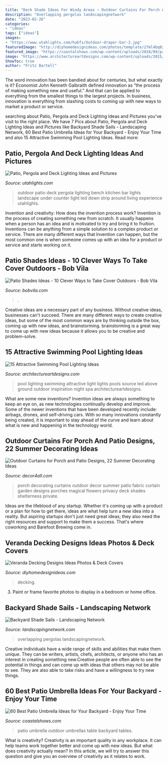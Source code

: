 ```yaml
---
title: "Deck Shade Ideas For Windy Areas ~ Outdoor Curtains For Porch And Patio Designs, 22 Summer Decorating Ideas"
description: "Overlapping pergolas landscapingnetwork"
date: "2023-02-26"
categories:
- "ideas"
tags: ["ideas"]
images:
- "https://www.utahlights.com/hubfs/Outdoor-draper-bar-2.jpg"
featuredImage: "http://diyhomedesignideas.com/photos/template/27ml4bq0248d9ynlpywt.jpeg"
featured_image: "https://coastalshows.com/wp-content/uploads/2018/09/patio-umbrellas-for-rectangular-table-1024x770.jpg"
image: "https://www.architectureartdesigns.com/wp-content/uploads/2015/09/3.jpg"
ShowToc: true
author: "Fritz Bartell"
---
```



The word innovation has been bandied about for centuries, but what exactly is it? Economist John Kenneth Galbraith defined innovation as “the process of making something new and useful.” And that can be applied to everything from the smallest things to the largest projects. In business, innovation is everything from slashing costs to coming up with new ways to market a product or service.

	

		
searching about Patio, Pergola and Deck Lighting Ideas and Pictures you've visit to the right place. We have 7 Pics about Patio, Pergola and Deck Lighting Ideas and Pictures like Backyard Shade Sails - Landscaping Network, 60 Best Patio Umbrella Ideas for Your Backyard - Enjoy Your Time and also 15 Attractive Swimming Pool Lighting Ideas. Read more:
		
    
## Patio, Pergola And Deck Lighting Ideas And Pictures

<img loading=lazy src="https://www.utahlights.com/hubfs/Outdoor-draper-bar-2.jpg" onerror="this.onerror=null;this.src='https://tse4.mm.bing.net/th?id=OIP.lrdK_pI2-ApTXpn1Dwx7kwHaFg&amp;pid=15.1';" alt="Patio, Pergola and Deck Lighting Ideas and Pictures">

_Source: utahlights.com_

>outdoor patio deck pergola lighting bench kitchen bar lights landscape under counter light led down strip around living experience utahlights. 

	

Invention and creativity: How does the invention process work?
Invention is the process of creating something new from scratch. It usually happens when a person has an idea and is motivated to try and bring it to fruition. Inventions can be anything from a simple solution to a complex product or service. There are many different ways that Invention can happen, but the most common one is when someone comes up with an idea for a product or service and starts working on it.

    
## Patio Shades Ideas - 10 Clever Ways To Take Cover Outdoors - Bob Vila

<img loading=lazy src="https://s3-production.bobvila.com/slides/9722/original/diy_outdoor_curtains.jpg?1536091102" onerror="this.onerror=null;this.src='https://tse2.mm.bing.net/th?id=OIP.wPMHz0VN7jJCDmrHvgAySgHaJ4&amp;pid=15.1';" alt="Patio Shades Ideas - 10 Clever Ways to Take Cover Outdoors - Bob Vila">

_Source: bobvila.com_

>. 

	

Creative ideas are a necessary part of any business. Without creative ideas, businesses can't succeed. There are many different ways to create creative ideas, but some of the most common ways are by thinking outside the box, coming up with new ideas, and brainstorming. brainstorming is a great way to come up with new ideas because it allows you to be creative and problem-solve.

    
## 15 Attractive Swimming Pool Lighting Ideas

<img loading=lazy src="https://www.architectureartdesigns.com/wp-content/uploads/2015/09/3.jpg" onerror="this.onerror=null;this.src='https://tse1.mm.bing.net/th?id=OIP.QhWO-MgdA_3GP3z_hMIXsAHaFM&amp;pid=15.1';" alt="15 Attractive Swimming Pool Lighting Ideas">

_Source: architectureartdesigns.com_

>pool lighting swimming attractive light lights pools source led above ground outdoor inspiration night spa architectureartdesigns. 

	

What are some new inventions?
Invention ideas are always something to keep an eye on, as new technologies continually develop and improve. Some of the newer inventions that have been developed recently include: airbags, drones, and self-driving cars. With so many innovations constantly being created, it is important to stay ahead of the curve and learn about what is new and happening in the technology world.

    
## Outdoor Curtains For Porch And Patio Designs, 22 Summer Decorating Ideas

<img loading=lazy src="https://decor4all.com/wp-content/uploads/2012/08/outdoor-curtain-fabrics-summer-decorating-ideas-7.jpg" onerror="this.onerror=null;this.src='https://tse2.mm.bing.net/th?id=OIP.vWwhx2pe_d7dm5NpVwjoIwHaHa&amp;pid=15.1';" alt="Outdoor Curtains for Porch and Patio Designs, 22 Summer Decorating Ideas">

_Source: decor4all.com_

>porch decorating curtains outdoor decor summer patio fabric curtain garden designs porches magical flowers privacy deck shades shelterness private. 

	

Ideas are the lifeblood of any startup. Whether it's coming up with a product or a plan for how to get there, ideas are what help turn a new idea into a reality. But aspiring startups don't just need great ideas; they also need the right resources and support to make them a success. That's where coworking and Barefoot Brewing come in.

    
## Veranda Decking Designs Ideas Photos &amp; Deck Covers

<img loading=lazy src="http://diyhomedesignideas.com/photos/template/27ml4bq0248d9ynlpywt.jpeg" onerror="this.onerror=null;this.src='https://tse4.mm.bing.net/th?id=OIP.jQBkhRoqMU5JmOwUN5lW4wHaE0&amp;pid=15.1';" alt="Veranda Decking Designs Ideas Photos &amp; Deck Covers">

_Source: diyhomedesignideas.com_

>decking. 

	

3. Paint or frame favorite photos to display in a bedroom or home office.

    
## Backyard Shade Sails - Landscaping Network

<img loading=lazy src="https://images.landscapingnetwork.com/pictures/images/900x705Max/walkway-and-path_4/landscaping-network_670.jpg" onerror="this.onerror=null;this.src='https://tse3.mm.bing.net/th?id=OIP.rlEKPRh3fK0gnI6Em7uyyQHaGs&amp;pid=15.1';" alt="Backyard Shade Sails - Landscaping Network">

_Source: landscapingnetwork.com_

>overlapping pergolas landscapingnetwork. 

	

Creative individuals have a wide range of skills and abilities that make them unique. They can be writers, artists, chefs, architects, or anyone who has an interest in creating something new.Creative people are often able to see the potential in things and can come up with ideas that others may not be able to see. They are also able to take risks and have a willingness to try new things.

    
## 60 Best Patio Umbrella Ideas For Your Backyard - Enjoy Your Time

<img loading=lazy src="https://coastalshows.com/wp-content/uploads/2018/09/patio-umbrellas-for-rectangular-table-1024x770.jpg" onerror="this.onerror=null;this.src='https://tse3.mm.bing.net/th?id=OIP.SLgVpm7i8ZaIwI7PZV1yUQHaFk&amp;pid=15.1';" alt="60 Best Patio Umbrella Ideas for Your Backyard - Enjoy Your Time">

_Source: coastalshows.com_

>patio umbrella outdoor umbrellas table backyard tables. 

	

What is creativity?
Creativity is an important quality in any workplace. It can help teams work together better and come up with new ideas. But what does creativity actually mean? In this article, we will try to answer this question and give you an overview of creativity as it relates to work.

